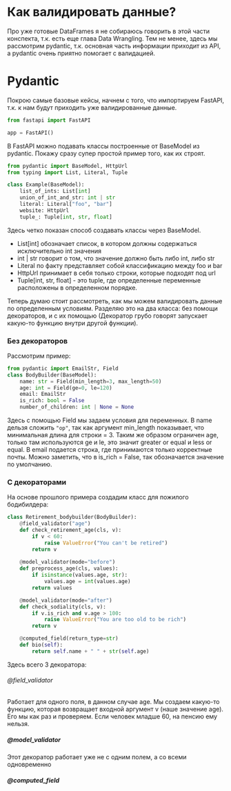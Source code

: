 # Как валидировать данные?

Про уже готовые DataFrames я не собираюсь говорить в этой части конспекта, т.к. есть еще глава Data Wrangling. Тем не менее, здесь мы рассмотрим pydantic, т.к. основная часть информации приходит из API, а pydantic очень приятно помогает с валидацией.

# Pydantic

Покрою самые базовые кейсы, начнем с того, что импортируем FastAPI, т.к. к нам будут приходить уже валидированные данные.

``` python
from fastapi import FastAPI

app = FastAPI()
```

В FastAPI можно подавать классы построенные от BaseModel из pydantic. Покажу сразу супер простой пример того, как их строят.

``` python
from pydantic import BaseModel, HttpUrl
from typing import List, Literal, Tuple

class Example(BaseModel):
    list_of_ints: List[int]
    union_of_int_and_str: int | str
    literal: Literal["foo", "bar"]
    website: HttpUrl
    tuple_: Tuple[int, str, float]
```

Здесь четко показан способ создавать классы через BaseModel. 
- List\[int] обозначает список, в котором должны содержаться исключительно int значения
- int | str говорит о том, что значение должно быть либо int, либо str
- Literal по факту представляет собой классификацию между foo и bar
- HttpUrl принимает в себя только строки, которые подходят под url
- Tuple\[int, str, float] - это tuple, где определенные переменные расположены в определенном порядке.

Теперь думаю стоит рассмотреть, как мы можем валидировать данные по определенным условиям. Разделяю это на два класса: без помощи декораторов, и с их помощью (Декоратор грубо говорят запускает какую-то функцию внутри другой функции).

### Без декораторов

Рассмотрим пример:

``` python
from pydantic import EmailStr, Field
class BodyBuilder(BaseModel):
    name: str = Field(min_length=3, max_length=50)
    age: int = Field(ge=0, le=120)
    email: EmailStr
    is_rich: bool = False
    number_of_children: int | None = None
```

Здесь с помощью Field мы задаем условия для переменных. В name дельзя сложить `"op"`, так как аргумент min_length показывает, что минимальная длина для строки = 3. Таким же образом ограничен age, только там используются ge и le, это значит greater or equal и less or equal. В email подается строка, где принимаются только корректные почты. Можно заметить, что в is_rich = False, так обозначается значение по умолчанию.

### С декораторами

На основе прошлого примера создадим класс для пожилого бодибилдера:

``` python
class Retirement_bodybuilder(BodyBuilder):
    @field_validator("age")
    def check_retirement_age(cls, v):
        if v < 60:
            raise ValueError("You can't be retired")
        return v
  
    @model_validator(mode="before")
    def preprocess_age(cls, values):
        if isinstance(values.age, str):
            values.age = int(values.age)
        return values

    @model_validator(mode="after")
    def check_sodiality(cls, v):
        if v.is_rich and v.age > 100:
            raise ValueError("You are too old to be rich")
        return v

    @computed_field(return_type=str)
    def bio(self):
        return self.name + " " + str(self.age)
```

Здесь всего 3 декоратора:

###### @field_validator

Работает для одного поля, в данном случае age.
Мы создаем какую-то функцию, которая возвращает входной аргумент v (наше значение age). Его мы как раз и проверяем. Если человек младше 60, на пенсию ему нельзя.

##### @model_validator

Этот декоратор работает уже не с одним полем, а со всеми одновременно

##### @computed_field
